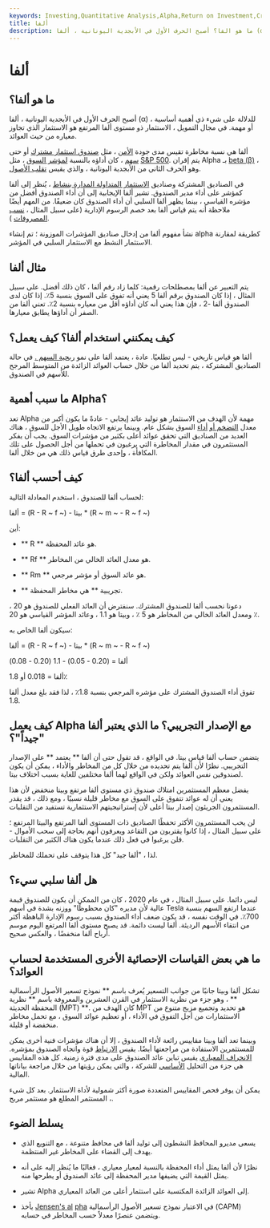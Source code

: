 ```yaml
---
keywords: Investing,Quantitative Analysis,Alpha,Return on Investment,Crypto
title: ألفا
description: ما هو الفا؟ أصبح الحرف الأول في الأبجدية اليونانية ، ألفا (α) ، للدلالة على شيء ذي أهمية أساسية أو مهمة. في التمويل ، استثمار
---
```


# ألفا
## ما هو ألفا؟

أصبح الحرف الأول في الأبجدية اليونانية ، ألفا (α) ، للدلالة على شيء ذي أهمية أساسية أو مهمة. في مجال التمويل ، الاستثمار ذو مستوى ألفا المرتفع هو الاستثمار الذي تجاوز معياره من حيث العوائد.

ألفا هي نسبة مخاطرة تقيس مدى جودة [الأمن](/security) ، مثل[](/security) [صندوق استثمار مشترك](/mutualfund) أو حتى [سهم](/commonstock) ، كان أداؤه بالنسبة [لمؤشر السوق](/marketindex) ، مثل [S&P 500](/sp500). يتم إقران Alpha بـ [beta (β)](/beta) ، وهو الحرف الثاني من الأبجدية اليونانية ، والذي يقيس [تقلب الأصول](/volatility).

في الصناديق المشتركة وصناديق [الاستثمار المتداولة المدارة بنشاط](/indexfund) ، يُنظر إلى ألفا كمؤشر على أداء مدير الصندوق. تشير ألفا الإيجابية إلى أن أداء الصندوق أفضل من مؤشره القياسي ، بينما يظهر ألفا السلبي أن أداء الصندوق كان ضعيفًا. من المهم أيضًا ملاحظة أنه يتم قياس ألفا بعد خصم الرسوم الإدارية (على سبيل المثال ، [نسب المصروفات](/expense-ratio) ).

نشأ مفهوم ألفا من إدخال صناديق المؤشرات الموزونة ؛ تم إنشاء alpha كطريقة لمقارنة الاستثمار النشط مع الاستثمار السلبي في المؤشر.

## مثال ألفا

يتم التعبير عن ألفا بمصطلحات رقمية: كلما زاد رقم ألفا ، كان ذلك أفضل. على سبيل المثال ، إذا كان الصندوق برقم ألفا 5 يعني أنه تفوق على السوق بنسبة 5٪. إذا كان لدى الصندوق ألفا -2 ، فإن هذا يعني أنه كان أداؤه أقل من معياره بنسبة 2٪. تعني ألفا من الصفر أن أداؤها يطابق معيارها.

## كيف يمكنني استخدام ألفا؟ كيف يعمل؟

ألفا هو قياس تاريخي - ليس تطلعيًا. عادة ، يعتمد ألفا على نمو [ربحية السهم .](/basic-earnings-per-share) في حالة الصناديق المشتركة ، يتم تحديد ألفا من خلال حساب العوائد الزائدة من المتوسط المرجح للأسهم في الصندوق.

## ما سبب أهمية Alpha؟

تعد Alpha مهمة لأن الهدف من الاستثمار هو توليد عائد إيجابي - عادةً ما يكون أكبر من معدل [التضخم أو](/inflation) [أداء](/inflation) السوق بشكل عام. وبينما يرتفع الاتجاه طويل الأجل للسوق ، هناك العديد من الصناديق التي تحقق عوائد أعلى بكثير من مؤشرات السوق. يجب أن يفكر المستثمرون في مقدار المخاطرة التي يرغبون في تحملها من أجل الحصول على تلك المكافأة ، وإحدى طرق قياس ذلك هي من خلال ألفا.

## كيف أحسب ألفا؟

لحساب ألفا للصندوق ، استخدم المعادلة التالية:

ألفا = (R - R ~ f ~) - بيتا * (R ~ m ~ - R ~ f ~)

أين:

- ** R ** هو عائد المحفظة.

- ** Rf ** هو معدل العائد الخالي من المخاطر.

- ** Rm ** هو عائد السوق أو مؤشر مرجعي.

- ** تجريبية ** هي مخاطر المحفظة.

دعونا نحسب ألفا للصندوق المشترك. سنفترض أن العائد الفعلي للصندوق هو 20 ، ومعدل العائد الخالي من المخاطر هو 5 ٪ ، وبيتا هو 1.1 ، وعائد المؤشر القياسي هو 20 ٪.

سيكون ألفا الخاص به:

ألفا = (R - R ~ f ~) - بيتا * (R ~ m ~ - R ~ f ~)

ألفا = (0.20 - 0.05) - 1.1 (0.20 - 0.08)

ألفا = 0.018 أو 1.8٪

تفوق أداء الصندوق المشترك على مؤشره المرجعي بنسبة 1.8٪ ، لذا فقد بلغ معدل ألفا 1.8.

## كيف يعمل Alpha مع الإصدار التجريبي؟ ما الذي يعتبر ألفا "جيداً"؟

يتضمن حساب ألفا قياس بيتا. في الواقع ، قد تقول حتى أن ألفا ** يعتمد ** على الإصدار التجريبي. نظرًا لأن ألفا يتم تحديده من خلال كل من المخاطر والأداء ، يمكن أن يكون لصندوقين نفس العوائد ولكن في الواقع لهما ألفا مختلفين للغاية بسبب اختلاف بيتا.

يفضل معظم المستثمرين امتلاك صندوق ذي مستوى ألفا مرتفع وبيتا منخفض لأن هذا يعني أن له عوائد تتفوق على السوق مع مخاطر قليلة نسبيًا ، ومع ذلك ، قد يقدر المستثمرون الجريئون إصدار بيتا أعلى لأن إستراتيجيتهم الاستثمارية تستفيد من التقلبات.

لن يحب المستثمرون الأكثر تحفظًا الصناديق ذات المستوى ألفا المرتفع والبيتا المرتفع ؛ على سبيل المثال ، إذا كانوا يقتربون من التقاعد ويعرفون أنهم بحاجة إلى سحب الأموال - فلن يرغبوا في فعل ذلك عندما يكون هناك الكثير من التقلبات.

لذا ، "ألفا جيد" كل هذا يتوقف على تحملك للمخاطر.

## هل ألفا سلبي سيء؟

ليس دائما. على سبيل المثال ، في عام 2020 ، كان من الممكن أن يكون للصندوق قيمة عالية لأن مديره "كان محظوظًا" ووزنه بشدة في أسهم Tesla عندما ارتفع السهم بنسبة 700٪. في الوقت نفسه ، قد يكون ضعف أداء الصندوق بسبب رسوم الإدارة الباهظة أكثر من انتقاء الأسهم الرديئة. ألفا ليست دائمة. قد يصبح مستوى ألفا المرتفع اليوم موسم أرباح ألفا منخفضًا ، والعكس صحيح.

## ما هي بعض القياسات الإحصائية الأخرى المستخدمة لحساب العوائد؟

تشكل ألفا وبيتا جانبًا من جوانب التسعير يُعرف باسم ** نموذج تسعير الأصول الرأسمالية ** ، وهو جزء من نظرية الاستثمار في القرن العشرين والمعروفة باسم ** نظرية المحفظة الحديثة (MPT) **. كان الهدف من MPT هو تحديد وتجميع مزيج متنوع من الاستثمارات من أجل التفوق في الأداء ، أو تعظيم عوائد السوق ، مع تحمل مخاطر منخفضة أو قليلة.

وبينما تعد ألفا وبيتا مقاييس رائعة لأداء الصندوق ، إلا أن هناك مؤشرات فنية أخرى يمكن للمستثمرين الاستفادة من مراجعتها أيضًا. يقيس [الارتباط](/correlationcoefficient) قوة واتجاه الصندوق بمؤشره. [الانحراف المعياري](/standarddeviation) يقيس تباين عائد الصندوق على مدى فترة زمنية. كل هذه المقاييس هي جزء من التحليل [الأساسي](/fundamentals) للشركة ، والتي يمكن رؤيتها من خلال مراجعة بياناتها المالية.

يمكن أن يوفر فحص المقاييس المتعددة صورة أكثر شمولية لأداة الاستثمار. بعد كل شيء ، المستثمر المطلع هو مستثمر مربح.

## يسلط الضوء

- يسعى مديرو المحافظ النشطون إلى توليد ألفا في محافظ متنوعة ، مع التنويع الذي يهدف إلى القضاء على المخاطر غير المنتظمة.

- نظرًا لأن ألفا يمثل أداء المحفظة بالنسبة لمعيار معياري ، فغالبًا ما يُنظر إليه على أنه يمثل القيمة التي يضيفها مدير المحفظة إلى عائد الصندوق أو يطرحها منه.

- تشير Alpha إلى العوائد الزائدة المكتسبة على استثمار أعلى من العائد المعياري.

- يأخذ [Jensen's al](/jensensmeasure) [pha](/jensensmeasure) في الاعتبار نموذج تسعير الأصول الرأسمالية (CAPM) ويتضمن عنصرًا معدلاً حسب المخاطر في حسابه.

